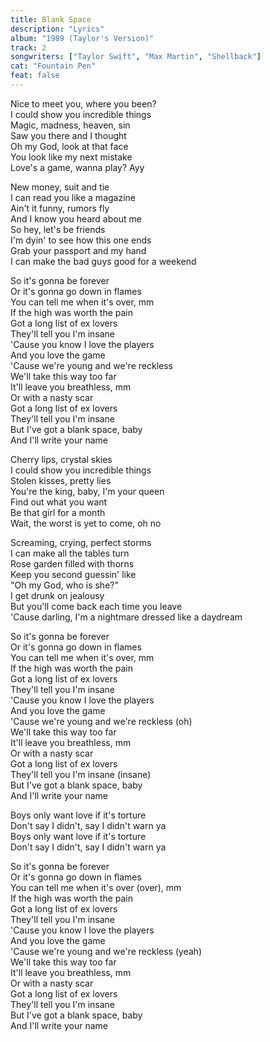 ```yaml
---
title: Blank Space
description: "Lyrics"
album: "1989 (Taylor's Version)"
track: 2
songwriters: ["Taylor Swift", "Max Martin", "Shellback"]
cat: "Fountain Pen"
feat: false
---
```


<p className="verse-one">
Nice to meet you, where you been? <br />
I could show you incredible things <br />
Magic, madness, heaven, sin <br />
Saw you there and I thought <br />
Oh my God, look at that face <br />
You look like my next mistake <br />
Love's a game, wanna play? Ayy <br />
</p>
<p className="verse-two">
New money, suit and tie <br />
I can read you like a magazine <br />
Ain't it funny, rumors fly <br />
And I know you heard about me <br />
So hey, let's be friends <br />
I'm dyin' to see how this one ends <br />
Grab your passport and my hand <br />
I can make the bad guys good for a weekend <br />
</p>
<p className="chorus">
So it's gonna be forever <br />
Or it's gonna go down in flames <br />
You can tell me when it's over, mm <br />
If the high was worth the pain <br />
Got a long list of ex lovers <br />
They'll tell you I'm insane <br />
'Cause you know I love the players <br />
And you love the game <br />
'Cause we're young and we're reckless <br />
We'll take this way too far <br />
It'll leave you breathless, mm <br />
Or with a nasty scar <br />
Got a long list of ex lovers <br />
They'll tell you I'm insane <br />
But I've got a blank space, baby <br />
And I'll write your name <br />
</p>
<p className="verse-three">
Cherry lips, crystal skies <br />
I could show you incredible things <br />
Stolen kisses, pretty lies <br />
You're the king, baby, I'm your queen <br />
Find out what you want <br />
Be that girl for a month <br />
Wait, the worst is yet to come, oh no <br />
</p>
<p className="verse-four">
Screaming, crying, perfect storms <br />
I can make all the tables turn <br />
Rose garden filled with thorns <br />
Keep you second guessin' like <br />
"Oh my God, who is she?" <br />
I get drunk on jealousy <br />
But you'll come back each time you leave <br />
'Cause darling, I'm a nightmare dressed like a daydream <br />
</p>
<p className="chorus">
So it's gonna be forever <br />
Or it's gonna go down in flames <br />
You can tell me when it's over, mm <br />
If the high was worth the pain <br />
Got a long list of ex lovers <br />
They'll tell you I'm insane <br />
'Cause you know I love the players <br />
And you love the game <br />
'Cause we're young and we're reckless (oh) <br />
We'll take this way too far <br />
It'll leave you breathless, mm <br />
Or with a nasty scar <br />
Got a long list of ex lovers <br />
They'll tell you I'm insane (insane) <br />
But I've got a blank space, baby <br />
And I'll write your name <br />
</p>
<p className="bridge">
Boys only want love if it's torture <br />
Don't say I didn't, say I didn't warn ya <br />
Boys only want love if it's torture <br />
Don't say I didn't, say I didn't warn ya <br />
</p>
<p className="chorus">
So it's gonna be forever <br />
Or it's gonna go down in flames <br />
You can tell me when it's over (over), mm <br />
If the high was worth the pain <br />
Got a long list of ex lovers <br />
They'll tell you I'm insane <br />
'Cause you know I love the players <br />
And you love the game <br />
'Cause we're young and we're reckless (yeah) <br />
We'll take this way too far <br />
It'll leave you breathless, mm <br />
Or with a nasty scar <br />
Got a long list of ex lovers <br />
They'll tell you I'm insane <br />
But I've got a blank space, baby <br />
And I'll write your name <br />
</p>
